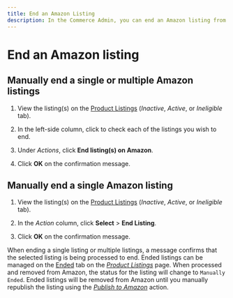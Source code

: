 ```yaml
---
title: End an Amazon Listing
description: In the Commerce Admin, you can end an Amazon listing from the Amazon Sales Channel dashboard.
---
```


# End an Amazon listing

## Manually end a single or multiple Amazon listings

1. View the listing(s) on the [Product Listings](./managing-product-listings.md) (_Inactive_, _Active_, or _Ineligible_ tab).

1. In the left-side column, click to check each of the listings you wish to end.

1. Under _Actions_, click **End listing(s) on Amazon**.

1. Click **OK** on the confirmation message.

## Manually end a single Amazon listing

1. View the listing(s) on the [Product Listings](./managing-product-listings.md) (_Inactive_, _Active_, or _Ineligible_ tab).

1. In the _Action_ column, click **Select** > **End Listing**.

1. Click **OK** on the confirmation message.

When ending a single listing or multiple listings, a message confirms that the selected listing is being processed to end. Ended listings can be managed on the [Ended](./ended-listings.md) tab on the [_Product Listings_](./managing-product-listings.md) page. When processed and removed from Amazon, the status for the listing will change to `Manually Ended`. Ended listings will be removed from Amazon until you manually republish the listing using the [_Publish to Amazon_](./publish-listings-manually.md) action.
